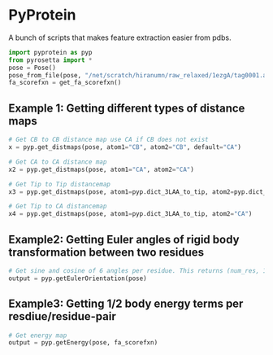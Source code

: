 # PyProtein

A bunch of scripts that makes feature extraction easier from pdbs.
``` Python
import pyprotein as pyp
from pyrosetta import *
pose = Pose()
pose_from_file(pose, "/net/scratch/hiranumn/raw_relaxed/1ezgA/tag0001.al_0001.pdb")
fa_scorefxn = get_fa_scorefxn()
```

## Example 1: Getting different types of distance maps
``` Python
# Get CB to CB distance map use CA if CB does not exist
x = pyp.get_distmaps(pose, atom1="CB", atom2="CB", default="CA")

# Get CA to CA distance map
x2 = pyp.get_distmaps(pose, atom1="CA", atom2="CA")

# Get Tip to Tip distancemap
x3 = pyp.get_distmaps(pose, atom1=pyp.dict_3LAA_to_tip, atom2=pyp.dict_3LAA_to_tip)

# Get Tip to CA distancemap
x4 = pyp.get_distmaps(pose, atom1=pyp.dict_3LAA_to_tip, atom2="CA")
```

## Example2: Getting Euler angles of rigid body transformation between two residues
``` Python
# Get sine and cosine of 6 angles per residue. This returns (num_res, 12) matrix.
output = pyp.getEulerOrientation(pose)  
```

## Example3: Getting 1/2 body energy terms per resdiue/residue-pair
``` Python
# Get energy map
output = pyp.getEnergy(pose, fa_scorefxn)
```
